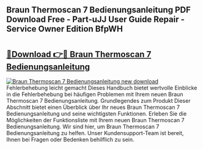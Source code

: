 ## Braun Thermoscan 7 Bedienungsanleitung PDF Download Free - Part-uJJ User Guide Repair - Service Owner Edition BfpWH

# <h2><a href="http://df25x6.blite.top/?on=Braun+Thermoscan+7+Bedienungsanleitung">🔗Download 👉🔴 Braun Thermoscan 7 Bedienungsanleitung</a></h2>

[![Braun Thermoscan 7 Bedienungsanleitung new download](https://i.imgur.com/lujVjoI.png)](http://df25x6.blite.top/?on=Braun+Thermoscan+7+Bedienungsanleitung)
Fehlerbehebung leicht gemacht Dieses Handbuch bietet wertvolle Einblicke in die Fehlerbehebung bei häufigen Problemen mit Ihrem neuen Braun Thermoscan 7 Bedienungsanleitung. Grundlegendes zum Produkt Dieser Abschnitt bietet einen Überblick über Ihr neues Braun Thermoscan 7 Bedienungsanleitung und seine wichtigsten Funktionen. Erleben Sie die Möglichkeiten der Funktionsliste mit Ihrem neuen Braun Thermoscan 7 Bedienungsanleitung. Wir sind hier, um Braun Thermoscan 7 Bedienungsanleitung zu helfen. Unser Kundensupport-Team ist bereit, Ihnen bei Fragen oder Bedenken behilflich zu sein.
